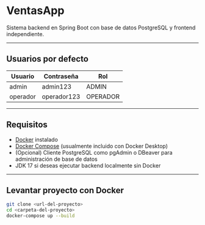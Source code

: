 # VentasApp

Sistema backend en Spring Boot con base de datos PostgreSQL y frontend independiente.

---

## Usuarios por defecto

| Usuario  | Contraseña  | Rol      |
| -------- | ----------- | -------- |
| admin    | admin123    | ADMIN    |
| operador | operador123 | OPERADOR |

---

## Requisitos

- [Docker](https://docs.docker.com/get-docker/) instalado
- [Docker Compose](https://docs.docker.com/compose/install/) (usualmente incluido con Docker Desktop)
- (Opcional) Cliente PostgreSQL como pgAdmin o DBeaver para administración de base de datos
- JDK 17 si deseas ejecutar backend localmente sin Docker

---

## Levantar proyecto con Docker

```bash
git clone <url-del-proyecto>
cd <carpeta-del-proyecto>
docker-compose up --build
